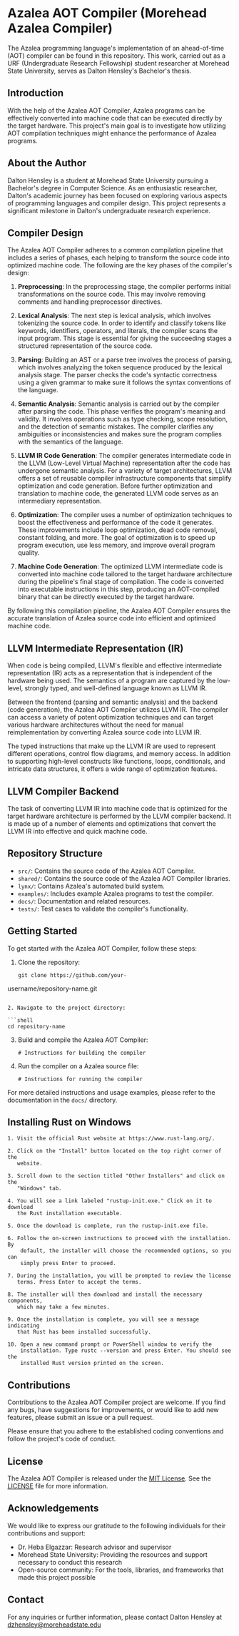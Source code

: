 # Azalea AOT Compiler (Morehead Azalea Compiler)

The Azalea programming language's implementation of an ahead-of-time (AOT)
    compiler can be found in this repository. This work, carried out as a URF
    (Undergraduate Research Fellowship) student researcher at Morehead State
    University, serves as Dalton Hensley's Bachelor's thesis.


## Introduction

With the help of the Azalea AOT Compiler, Azalea programs can be effectively
converted into machine code that can be executed directly by the target
hardware. This project's main goal is to investigate how utilizing AOT
compilation techniques might enhance the performance of Azalea programs.

## About the Author

Dalton Hensley is a student at Morehead State University pursuing a Bachelor's
degree in Computer Science. As an enthusiastic researcher, Dalton's academic
journey has been focused on exploring various aspects of programming languages
and compiler design. This project represents a significant milestone in
Dalton's undergraduate research experience.

## Compiler Design

The Azalea AOT Compiler adheres to a common compilation pipeline that includes
a series of phases, each helping to transform the source code into
optimized machine code. The following are the key phases of the compiler's design:

1. **Preprocessing**: In the preprocessing stage, the compiler performs initial
   transformations on the source code. This may involve removing comments and
   handling preprocessor directives.

2. **Lexical Analysis**: The next step is lexical analysis, which involves
   tokenizing the source code. In order to identify and classify tokens like
   keywords, identifiers, operators, and literals, the compiler scans the input
   program. This stage is essential for giving the succeeding stages a
   structured representation of the source code.

3. **Parsing**: Building an AST or a parse tree involves the process of
   parsing, which involves analyzing the token sequence produced by the lexical
   analysis stage. The parser checks the code's syntactic correctness using a
   given grammar to make sure it follows the syntax conventions of the
   language.

4. **Semantic Analysis**: Semantic analysis is carried out by the compiler
   after parsing the code. This phase verifies the program's meaning and
   validity. It involves operations such as type checking, scope resolution,
   and the detection of semantic mistakes. The compiler clarifies any
   ambiguities or inconsistencies and makes sure the program complies with the
   semantics of the language.

5. **LLVM IR Code Generation**: The compiler generates intermediate code in the
   LLVM (Low-Level Virtual Machine) representation after the code has undergone
   semantic analysis. For a variety of target architectures, LLVM offers a set
   of reusable compiler infrastructure components that simplify optimization
   and code generation. Before further optimization and translation to machine
   code, the generated LLVM code serves as an intermediary representation.

6. **Optimization**: The compiler uses a number of optimization techniques to
   boost the effectiveness and performance of the code it generates. These
   improvements include loop optimization, dead code removal, constant folding,
   and more. The goal of optimization is to speed up program execution, use
   less memory, and improve overall program quality.

7. **Machine Code Generation**: The optimized LLVM intermediate code is
   converted into machine code tailored to the target hardware architecture
   during the pipeline's final stage of compilation. The code is converted into
   executable instructions in this step, producing an AOT-compiled binary that
   can be directly executed by the target hardware.

By following this compilation pipeline, the Azalea AOT Compiler ensures the
accurate translation of Azalea source code into efficient and optimized machine
code.

## LLVM Intermediate Representation (IR)
When code is being compiled, LLVM's flexible and effective intermediate
representation (IR) acts as a representation that is independent of the
hardware being used. The semantics of a program are captured by the low-level,
strongly typed, and well-defined language known as LLVM IR.

Between the frontend (parsing and semantic analysis) and the backend (code
generation), the Azalea AOT Compiler utilizes LLVM IR. The compiler can access
a variety of potent optimization techniques and can target various hardware
architectures without the need for manual reimplementation by converting Azalea
source code into LLVM IR.

The typed instructions that make up the LLVM IR are used to represent different
operations, control flow diagrams, and memory access. In addition to supporting
high-level constructs like functions, loops, conditionals, and intricate data
structures, it offers a wide range of optimization features.

## LLVM Compiler Backend
The task of converting LLVM IR into machine code that is optimized for the
target hardware architecture is performed by the LLVM compiler backend. It is
made up of a number of elements and optimizations that convert the LLVM IR into
effective and quick machine code.


## Repository Structure

- `src/`: Contains the source code of the Azalea AOT Compiler.
- `shared/`: Contains the source code of the Azalea AOT Compiler libraries.
- `lynx/`: Contains Azalea's automated build system. 
- `examples/`: Includes example Azalea programs to test the compiler.
- `docs/`: Documentation and related resources.
- `tests/`: Test cases to validate the compiler's functionality.

## Getting Started

To get started with the Azalea AOT Compiler, follow these steps:

1. Clone the repository:

   ```shell
   git clone https://github.com/your-

username/repository-name.git
   ```

2. Navigate to the project directory:

   ```shell
   cd repository-name
   ```

3. Build and compile the Azalea AOT Compiler:

   ```shell
   # Instructions for building the compiler
   ```

4. Run the compiler on a Azalea source file:

   ```shell
   # Instructions for running the compiler
   ```

For more detailed instructions and usage examples, please refer to the
documentation in the `docs/` directory.

## Installing Rust on Windows

    1. Visit the official Rust website at https://www.rust-lang.org/.

    2. Click on the "Install" button located on the top right corner of the
       website.

    3. Scroll down to the section titled "Other Installers" and click on the
       "Windows" tab.

    4. You will see a link labeled "rustup‑init.exe." Click on it to download
       the Rust installation executable.

    5. Once the download is complete, run the rustup‑init.exe file.

    6. Follow the on-screen instructions to proceed with the installation. By
        default, the installer will choose the recommended options, so you can
        simply press Enter to proceed.

    7. During the installation, you will be prompted to review the license
       terms. Press Enter to accept the terms.

    8. The installer will then download and install the necessary components,
       which may take a few minutes.

    9. Once the installation is complete, you will see a message indicating
       that Rust has been installed successfully.

    10. Open a new command prompt or PowerShell window to verify the
        installation. Type rustc --version and press Enter. You should see the
        installed Rust version printed on the screen.


## Contributions

Contributions to the Azalea AOT Compiler project are welcome. If you find any
bugs, have suggestions for improvements, or would like to add new features,
please submit an issue or a pull request.

Please ensure that you adhere to the established coding conventions and follow
the project's code of conduct.

## License

The Azalea AOT Compiler is released under the [MIT
License](https://opensource.org/licenses/MIT). See the [LICENSE](LICENSE) file
for more information.

## Acknowledgements

We would like to express our gratitude to the following individuals for their
contributions and support:

- Dr. Heba Elgazzar: Research advisor and supervisor
- Morehead State University: Providing the resources and support necessary to
  conduct this research
- Open-source community: For the tools, libraries, and frameworks that made
  this project possible

## Contact

For any inquiries or further information, please contact Dalton Hensley at
dzhensley@moreheadstate.edu
